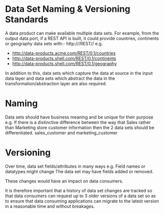 # Data Set Naming & Versioning Standards

A data product can make available multiple data sets. For example, from the output data port, if a REST API is built, it could provide countries, continents or geography data sets with:-
http://<hostname>/REST/<version>/<object>
e.g. 
* http://data-products.acme.com/REST/0.1/countries
* http://data-products.shell.com/REST/0.1/continents
* http://data-products.shell.com/REST/0.1/geography

In addition to this, data sets which capture the data at source in the input data layer and data sets which abstract the data in the transformation/abstraction layer are also required.

# Naming
Data sets should have business meaning and be unique for their purpose
e.g. If there is a distinctive difference between the way that Sales rather than Marketing store customer information then the 2 data sets should be differentiated. sales_customer and marketing_customer

# Versioning
Over time, data set fields/attributes in many ways 
e.g. Field names or datatypes might change
The data set may have fields added or removed.

These changes would have an impact on data consumers. 

It is therefore important that a history of data set changes are tracked so that data consumers can request up to 3 older versions of a data set so as to ensure that data consuming applications can migrate to the latest version in a reasonable time and without breakages.